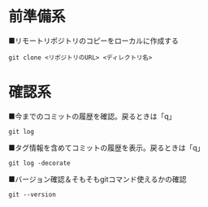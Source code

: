 # 前準備系
  
■リモートリポジトリのコピーをローカルに作成する  
```
git clone <リポジトリのURL> <ディレクトリ名>
```
  
# 確認系
■今までのコミットの履歴を確認。戻るときは「q」  
```
git log
```
■タグ情報を含めてコミットの履歴を表示。戻るときは「q」  
```
git log -decorate
```
■バージョン確認＆そもそもgitコマンド使えるかの確認  
```
git --version
```
